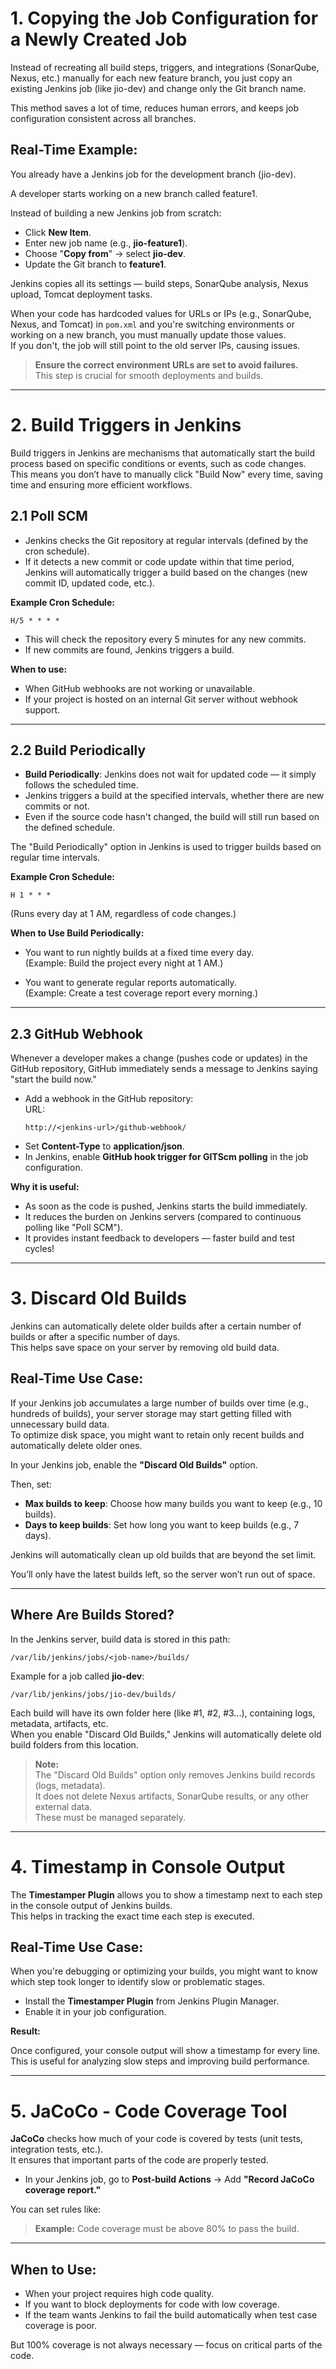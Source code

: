 
# 1. Copying the Job Configuration for a Newly Created Job 

Instead of recreating all build steps, triggers, and integrations (SonarQube, Nexus, etc.) manually for each new feature branch, you just copy an existing Jenkins job (like jio-dev) and change only the Git branch name.

This method saves a lot of time, reduces human errors, and keeps job configuration consistent across all branches.

## Real-Time Example:

You already have a Jenkins job for the development branch (jio-dev).

A developer starts working on a new branch called feature1.

Instead of building a new Jenkins job from scratch:

- Click **New Item**.
- Enter new job name (e.g., **jio-feature1**).
- Choose "**Copy from**" → select **jio-dev**.
- Update the Git branch to **feature1**.

Jenkins copies all its settings — build steps, SonarQube analysis, Nexus upload, Tomcat deployment tasks.

When your code has hardcoded values for URLs or IPs (e.g., SonarQube, Nexus, and Tomcat) in `pom.xml` and you're switching environments or working on a new branch, you must manually update those values.  
If you don't, the job will still point to the old server IPs, causing issues.

> **Ensure the correct environment URLs are set to avoid failures.**  
> This step is crucial for smooth deployments and builds.

---

# 2. Build Triggers in Jenkins

Build triggers in Jenkins are mechanisms that automatically start the build process based on specific conditions or events, such as code changes.  
This means you don’t have to manually click "Build Now" every time, saving time and ensuring more efficient workflows.

## 2.1 Poll SCM

- Jenkins checks the Git repository at regular intervals (defined by the cron schedule).
- If it detects a new commit or code update within that time period, Jenkins will automatically trigger a build based on the changes (new commit ID, updated code, etc.).

**Example Cron Schedule:**

```
H/5 * * * *
```

- This will check the repository every 5 minutes for any new commits.
- If new commits are found, Jenkins triggers a build.

**When to use:**

- When GitHub webhooks are not working or unavailable.
- If your project is hosted on an internal Git server without webhook support.

---

## 2.2 Build Periodically

- **Build Periodically**: Jenkins does not wait for updated code — it simply follows the scheduled time.
- Jenkins triggers a build at the specified intervals, whether there are new commits or not.
- Even if the source code hasn't changed, the build will still run based on the defined schedule.

The "Build Periodically" option in Jenkins is used to trigger builds based on regular time intervals.

**Example Cron Schedule:**

```
H 1 * * *
```

(Runs every day at 1 AM, regardless of code changes.)

**When to Use Build Periodically:**

- You want to run nightly builds at a fixed time every day.  
  (Example: Build the project every night at 1 AM.)

- You want to generate regular reports automatically.  
  (Example: Create a test coverage report every morning.)

---

## 2.3 GitHub Webhook

Whenever a developer makes a change (pushes code or updates) in the GitHub repository, GitHub immediately sends a message to Jenkins saying "start the build now."

- Add a webhook in the GitHub repository:  
  URL:
  ```
  http://<jenkins-url>/github-webhook/
  ```
- Set **Content-Type** to **application/json**.
- In Jenkins, enable **GitHub hook trigger for GITScm polling** in the job configuration.

**Why it is useful:**

- As soon as the code is pushed, Jenkins starts the build immediately.
- It reduces the burden on Jenkins servers (compared to continuous polling like "Poll SCM").
- It provides instant feedback to developers — faster build and test cycles!

---

# 3. Discard Old Builds

Jenkins can automatically delete older builds after a certain number of builds or after a specific number of days.  
This helps save space on your server by removing old build data.

## Real-Time Use Case:

If your Jenkins job accumulates a large number of builds over time (e.g., hundreds of builds), your server storage may start getting filled with unnecessary build data.  
To optimize disk space, you might want to retain only recent builds and automatically delete older ones.

In your Jenkins job, enable the **"Discard Old Builds"** option.

Then, set:

- **Max builds to keep**: Choose how many builds you want to keep (e.g., 10 builds).
- **Days to keep builds**: Set how long you want to keep builds (e.g., 7 days).

Jenkins will automatically clean up old builds that are beyond the set limit.

You’ll only have the latest builds left, so the server won’t run out of space.

---

## Where Are Builds Stored?

In the Jenkins server, build data is stored in this path:

```
/var/lib/jenkins/jobs/<job-name>/builds/
```

Example for a job called **jio-dev**:

```
/var/lib/jenkins/jobs/jio-dev/builds/
```

Each build will have its own folder here (like #1, #2, #3...), containing logs, metadata, artifacts, etc.  
When you enable "Discard Old Builds," Jenkins will automatically delete old build folders from this location.

> **Note:**  
> The "Discard Old Builds" option only removes Jenkins build records (logs, metadata).  
> It does not delete Nexus artifacts, SonarQube results, or any other external data.  
> These must be managed separately.

---

# 4. Timestamp in Console Output

The **Timestamper Plugin** allows you to show a timestamp next to each step in the console output of Jenkins builds.  
This helps in tracking the exact time each step is executed.

## Real-Time Use Case:

When you're debugging or optimizing your builds, you might want to know which step took longer to identify slow or problematic stages.

- Install the **Timestamper Plugin** from Jenkins Plugin Manager.
- Enable it in your job configuration.

**Result:**

Once configured, your console output will show a timestamp for every line.  
This is useful for analyzing slow steps and improving build performance.

---

# 5. JaCoCo - Code Coverage Tool

**JaCoCo** checks how much of your code is covered by tests (unit tests, integration tests, etc.).  
It ensures that important parts of the code are properly tested.

- In your Jenkins job, go to **Post-build Actions** → Add **"Record JaCoCo coverage report."**

You can set rules like:

> **Example:** Code coverage must be above 80% to pass the build.

---

## When to Use:

- When your project requires high code quality.
- If you want to block deployments for code with low coverage.
- If the team wants Jenkins to fail the build automatically when test case coverage is poor.

But 100% coverage is not always necessary — focus on critical parts of the code.
